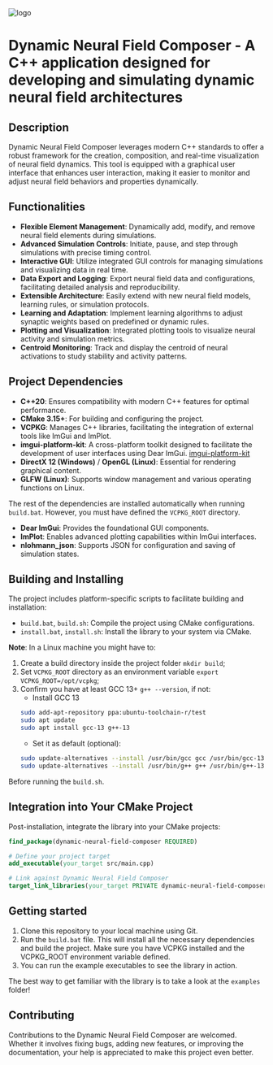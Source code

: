 <img src="./dynamic-neural-field-composer/resources/images/logo.png" alt="logo" >

Dynamic Neural Field Composer - A C++ application designed for developing and simulating dynamic neural field architectures
===============================================

## Description

Dynamic Neural Field Composer leverages modern C++ standards to offer a robust framework for the creation, composition, and real-time visualization of neural field dynamics. This tool is equipped with a graphical user interface that enhances user interaction, making it easier to monitor and adjust neural field behaviors and properties dynamically.

## Functionalities

- **Flexible Element Management**: Dynamically add, modify, and remove neural field elements during simulations.
- **Advanced Simulation Controls**: Initiate, pause, and step through simulations with precise timing control.
- **Interactive GUI**: Utilize integrated GUI controls for managing simulations and visualizing data in real time.
- **Data Export and Logging**: Export neural field data and configurations, facilitating detailed analysis and reproducibility.
- **Extensible Architecture**: Easily extend with new neural field models, learning rules, or simulation protocols.
- **Learning and Adaptation**: Implement learning algorithms to adjust synaptic weights based on predefined or dynamic rules.
- **Plotting and Visualization**: Integrated plotting tools to visualize neural activity and simulation metrics.
- **Centroid Monitoring**: Track and display the centroid of neural activations to study stability and activity patterns.

## Project Dependencies

- **C++20**: Ensures compatibility with modern C++ features for optimal performance.
- **CMake 3.15+**: For building and configuring the project.
- **VCPKG**: Manages C++ libraries, facilitating the integration of external tools like ImGui and ImPlot.
- **imgui-platform-kit**: A cross-platform toolkit designed to facilitate the development of user interfaces using Dear ImGui. [imgui-platform-kit](https://github.com/Jgocunha/imgui-platform-kit)
- **DirectX 12 (Windows)** / **OpenGL (Linux)**: Essential for rendering graphical content.
- **GLFW (Linux)**: Supports window management and various operating functions on Linux.

The rest of the dependencies are installed automatically when running `build.bat`.  However, you must have defined the `VCPKG_ROOT` directory.

- **Dear ImGui**: Provides the foundational GUI components.
- **ImPlot**: Enables advanced plotting capabilities within ImGui interfaces.
- **nlohmann_json**: Supports JSON for configuration and saving of simulation states.

## Building and Installing

The project includes platform-specific scripts to facilitate building and installation:
- `build.bat`, `build.sh`: Compile the project using CMake configurations.
- `install.bat`, `install.sh`: Install the library to your system via CMake.

**Note**:
In a Linux machine you might have to:
1. Create a build directory inside the project folder ```mkdir build```;
2. Set ```VCPKG_ROOT``` directory as an environment variable ```export VCPKG_ROOT=/opt/vcpkg```;
3. Confirm you have at least GCC 13+ ```g++ --version```, if not:
    -   Install GCC 13
    ```bash
    sudo add-apt-repository ppa:ubuntu-toolchain-r/test
    sudo apt update
    sudo apt install gcc-13 g++-13
    ```
    - Set it as default (optional):
    ```bash
    sudo update-alternatives --install /usr/bin/gcc gcc /usr/bin/gcc-13 100
    sudo update-alternatives --install /usr/bin/g++ g++ /usr/bin/g++-13 100
    ```
Before running the ```build.sh```.

## Integration into Your CMake Project

Post-installation, integrate the library into your CMake projects:

```cmake
find_package(dynamic-neural-field-composer REQUIRED)

# Define your project target
add_executable(your_target src/main.cpp)

# Link against Dynamic Neural Field Composer
target_link_libraries(your_target PRIVATE dynamic-neural-field-composer)
```

## Getting started

1. Clone this repository to your local machine using Git.
2. Run the ```build.bat``` file. This will install all the necessary dependencies and build the project. Make sure you have VCPKG installed and the VCPKG_ROOT environment variable defined.
3. You can run the example executables to see the library in action.

The best way to get familiar with the library is to take a look at the ```examples``` folder!

## Contributing

Contributions to the Dynamic Neural Field Composer are welcomed. Whether it involves fixing bugs, adding new features, or improving the documentation, your help is appreciated to make this project even better.
